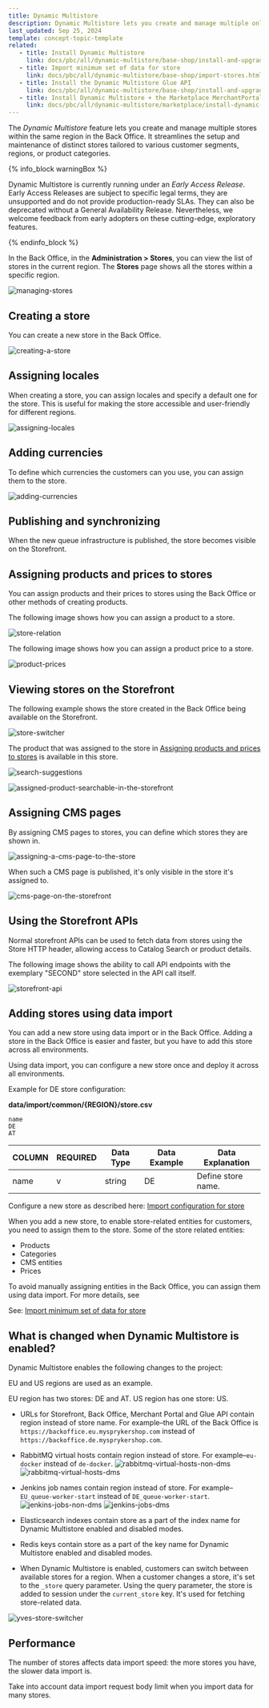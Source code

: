 ```yaml
---
title: Dynamic Multistore
description: Dynamic Multistore lets you create and manage multiple online stores from the Back Office.
last_updated: Sep 25, 2024
template: concept-topic-template
related:
   - title: Install Dynamic Multistore
     link: docs/pbc/all/dynamic-multistore/base-shop/install-and-upgrade/install-features/install-dynamic-multistore.html
   - title: Import minimum set of data for store
     link: docs/pbc/all/dynamic-multistore/base-shop/import-stores.html
   - title: Install the Dynamic Multistore Glue API
     link: docs/pbc/all/dynamic-multistore/base-shop/install-and-upgrade/install-the-dynamic-multistore-glue-api.html
   - title: Install Dynamic Multistore + the Marketplace MerchantPortal Core feature
     link: docs/pbc/all/dynamic-multistore/marketplace/install-dynamic-multistore-the-marketplace-merchant-portal-core.html    
---
```


The *Dynamic Multistore* feature lets you create and manage multiple stores within the same region in the Back Office. It streamlines the setup and maintenance of distinct stores tailored to various customer segments, regions, or product categories.

{% info_block warningBox %}

Dynamic Multistore is currently running under an *Early Access Release*. Early Access Releases are subject to specific legal terms, they are unsupported and do not provide production-ready SLAs. They can also be deprecated without a General Availability Release. Nevertheless, we welcome feedback from early adopters on these cutting-edge, exploratory features.

{% endinfo_block %}

In the Back Office, in the **Administration&nbsp;<span aria-label="and then">></span> Stores**, you can view the list of stores in the current region. The **Stores** page shows all the stores within a specific region.

![managing-stores](https://spryker.s3.eu-central-1.amazonaws.com/docs/pbc/all/dynamic-multistore/dynamic-multistore.md/managing-stores.png)

## Creating a store

You can create a new store in the Back Office.

![creating-a-store](https://spryker.s3.eu-central-1.amazonaws.com/docs/pbc/all/dynamic-multistore/dynamic-multistore.md/creating-a-store.png)

## Assigning locales

When creating a store, you can assign locales and specify a default one for the store. This is useful for making the store accessible and user-friendly for different regions.

![assigning-locales](https://spryker.s3.eu-central-1.amazonaws.com/docs/pbc/all/dynamic-multistore/dynamic-multistore.md/adding-locales.png)

## Adding currencies

To define which currencies the customers can you use, you can assign them to the store.

![adding-currencies](https://spryker.s3.eu-central-1.amazonaws.com/docs/pbc/all/dynamic-multistore/dynamic-multistore.md/adding-currencies.png)

## Publishing and synchronizing

When the new queue infrastructure is published, the store becomes visible on the Storefront.

## Assigning products and prices to stores

You can assign products and their prices to stores using the Back Office or other methods of creating products.

The following image shows how you can assign a product to a store.

![store-relation](https://spryker.s3.eu-central-1.amazonaws.com/docs/pbc/all/dynamic-multistore/dynamic-multistore.md/store-relation.png)

The following image shows how you can assign a product price to a store.

![product-prices](https://spryker.s3.eu-central-1.amazonaws.com/docs/pbc/all/dynamic-multistore/dynamic-multistore.md/product-prices.png)

## Viewing stores on the Storefront

The following example shows the store created in the Back Office being available on the Storefront.

![store-switcher](https://spryker.s3.eu-central-1.amazonaws.com/docs/pbc/all/dynamic-multistore/dynamic-multistore.md/store-switcher.png)

The product that was assigned to the store in [Assigning products and prices to stores](#assigning-products-and-prices-to-stores) is available in this store.

![search-suggestions](https://spryker.s3.eu-central-1.amazonaws.com/docs/pbc/all/dynamic-multistore/dynamic-multistore.md/search-suggestions.png)

![assigned-product-searchable-in-the-storefront](https://spryker.s3.eu-central-1.amazonaws.com/docs/pbc/all/dynamic-multistore/dynamic-multistore.md/assigned-product-searchable-in-the-storefront.png)

## Assigning CMS pages

By assigning CMS pages to stores, you can define which stores they are shown in.

![assigning-a-cms-page-to-the-store](https://spryker.s3.eu-central-1.amazonaws.com/docs/pbc/all/dynamic-multistore/dynamic-multistore.md/assigning-a-cms-page-to-the-store.png)

When such a CMS page is published, it's only visible in the store it's assigned to.

![cms-page-on-the-storefront](https://spryker.s3.eu-central-1.amazonaws.com/docs/pbc/all/dynamic-multistore/dynamic-multistore.md/cms-page-on-the-storefront.png)

## Using the Storefront APIs

Normal storefront APIs can be used to fetch data from stores using the Store HTTP header, allowing access to Catalog Search or product details.

The following image shows the ability to call API endpoints with the exemplary "SECOND" store selected in the API call itself.

![storefront-api](https://spryker.s3.eu-central-1.amazonaws.com/docs/pbc/all/dynamic-multistore/dynamic-multistore.md/storefront-api.png)

## Adding stores using data import


You can add a new store using data import or in the Back Office. Adding a store in the Back Office is easier and faster, but you have to add this store across all environments.

Using data import, you can configure a new store once and deploy it across all environments.

Example for DE store configuration:

**data/import/common/{REGION}/store.csv**

```csv
name
DE
AT
```

| COLUMN     | REQUIRED | Data Type | Data Example | Data Explanation |
|------------| --- | --- | --- | --- |
|name        | v | string | DE | Define store name. |

Configure a new store as described here: [Import configuration for store](/docs/pbc/all/dynamic-multistore/{{page.version}}/base-shop/install-and-upgrade/install-features/install-dynamic-multistore.html#import-data)


When you add a new store, to enable store-related entities for customers, you need to assign them to the store. Some of the store related entities:
- Products
- Categories
- CMS entities
- Prices

To avoid manually assigning entities in the Back Office, you can assign them using data import. For more details, see

See: [Import minimum set of data for store](/docs/pbc/all/dynamic-multistore/{{page.version}}/base-shop/import-stores.html)


## What is changed when Dynamic Multistore is enabled?

Dynamic Multistore enables the following changes to the project:

EU and US regions are used as an example.

EU region has two stores: DE and AT. US region has one store: US.

- URLs for Storefront, Back Office, Merchant Portal and Glue API contain region instead of store name. For example–the URL of the Back Office is `https://backoffice.eu.mysprykershop.com` instead of `https://backoffice.de.mysprykershop.com`.

- RabbitMQ virtual hosts contain region instead of store. For example–`eu-docker` instead of `de-docker`.
![rabbitmq-virtual-hosts-non-dms](https://spryker.s3.eu-central-1.amazonaws.com/docs/pbc/all/dynamic-multistore/dynamic-multistore.md/rabbitmq-virtual-hosts-non-dms.png)
![rabbitmq-virtual-hosts-dms](https://spryker.s3.eu-central-1.amazonaws.com/docs/pbc/all/dynamic-multistore/dynamic-multistore.md/rabbitmq-virtual-hosts-dms.png)

- Jenkins job names contain region instead of store. For example–`EU_queue-worker-start` instead of `DE_queue-worker-start`.
![jenkins-jobs-non-dms](https://spryker.s3.eu-central-1.amazonaws.com/docs/pbc/all/dynamic-multistore/dynamic-multistore.md/jenkins-jobs-non-dms.png)
![jenkins-jobs-dms](https://spryker.s3.eu-central-1.amazonaws.com/docs/pbc/all/dynamic-multistore/dynamic-multistore.md/jenkins-jobs-dms.png)

- Elasticsearch indexes contain store as a part of the index name for Dynamic Multistore enabled and disabled modes.

- Redis keys contain store as a part of the key name for Dynamic Multistore enabled and disabled modes.

- When Dynamic Multistore is enabled, customers can switch between available stores for a region. When a customer changes a store, it's set to the `_store` query parameter. Using the query parameter, the store is added to session under the `current_store` key. It's used for fetching store-related data.

![yves-store-switcher](https://spryker.s3.eu-central-1.amazonaws.com/docs/pbc/all/dynamic-multistore/dynamic-multistore.md/yves-store-switcher.png)

## Performance

The number of stores affects data import speed: the more stores you have, the slower data import is.

Take into account data import request body limit when you import data for many stores.
